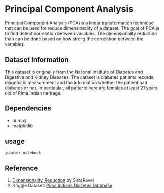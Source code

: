 # Principal Component Analysis

Principal Component Analysis (PCA) is a linear transformation technique that can be used for reduce dimensionality of a dataset. The goal of PCA is to find detect correlation between variables. The dimensionality reduction than can be done based on how strong the correlation between the variables.

## Dataset Information

This dataset is originally from the National Institute of Diabetes and Digestive and Kidney Diseases. The dataset is diabetes patients records, diagnostic measurement and the information whether the patient had diabetes or not. In particular, all patients here are females at least 21 years old of Pima Indian heritage.

## Dependencies
* numpy
* matplotlib

## usage
`jupyter notebook`

## Reference
1. [Dimensionality_Reduction](https://github.com/llSourcell/Dimensionality_Reduction) by Siraj Raval
2. Kaggle Dataset: [Pima Indians Diabetes Database](https://www.kaggle.com/uciml/pima-indians-diabetes-database)
